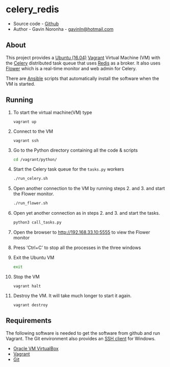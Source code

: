 celery_redis
============

* Source code - [Github][1]
* Author - Gavin Noronha - <gavinln@hotmail.com>

[1]: https://github.com/gavinln/celery_redis.git

About
-----

This project provides a [Ubuntu (16.04)][2] [Vagrant][3] Virtual Machine (VM)
with the [Celery][4] distributed task queue that uses [Redis][5] as a broker.
It also uses [Flower][6] which is a real-time monitor and web admin for Celery.

[2]: http://releases.ubuntu.com/16.04/
[3]: http://www.vagrantup.com/
[4]: http://www.celeryproject.org/
[5]: http://redis.io/
[6]: https://github.com/mher/flower

There are [Ansible][7] scripts that automatically install the software when
the VM is started.

[7]: https://www.ansible.com/

Running
-------

1. To start the virtual machine(VM) type

    ```
    vagrant up
    ```

2. Connect to the VM

    ```
    vagrant ssh
    ```

3. Go to the Python directory containing all the code & scripts

    ```bash
    cd /vagrant/python/
    ```

4. Start the Celery task queue for the `tasks.py` workers

    ```bash
    ./run_celery.sh
    ```
5. Open another connection to the VM by running steps 2. and 3. and start the
Flower monitor.

    ```bash
    ./run_flower.sh
    ```

6. Open yet another connection as in steps 2. and 3. and start the tasks.

    ```bash
    python3 call_tasks.py
    ```

7. Open the browser to http://192.168.33.10:5555 to view the Flower monitor

8. Press 'Ctrl+C' to stop all the processes in the three windows

9. Exit the Ubuntu VM

    ```bash
    exit
    ```
10. Stop the VM

    ```
    vagrant halt
    ```

11. Destroy the VM. It will take much longer to start it again.

    ```
    vagrant destroy
    ```

Requirements
------------

The following software is needed to get the software from github and run
Vagrant. The Git environment also provides an [SSH client][8] for Windows.

* [Oracle VM VirtualBox][9]
* [Vagrant][10]
* [Git][11]

[8]: http://en.wikipedia.org/wiki/Secure_Shell
[9]: https://www.virtualbox.org/
[10]: http://vagrantup.com/
[11]: http://git-scm.com/

